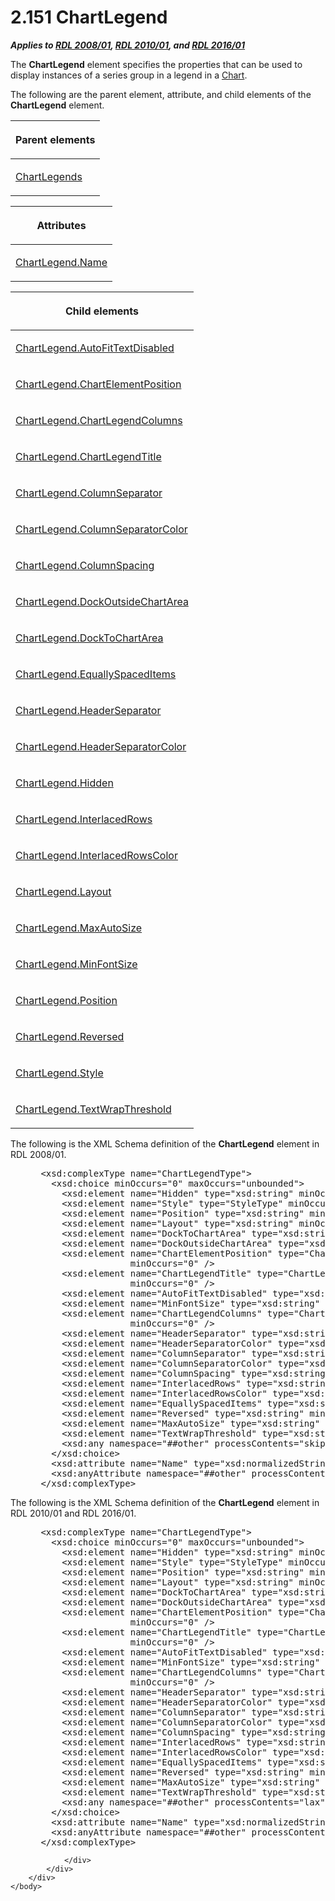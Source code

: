 <html dir="LTR" xmlns:mshelp="http://msdn.microsoft.com/mshelp" xmlns:ddue="http://ddue.schemas.microsoft.com/authoring/2003/5" xmlns:xlink="http://www.w3.org/1999/xlink" xmlns:tool="http://www.microsoft.com/tooltip">
    <head>
        <meta http-equiv="Content-Type" content="text/html; CHARSET=utf-8"></meta>
        <meta name="save" content="history"></meta>
        <title>2.151 ChartLegend</title>
        <xml>
            <mshelp:toctitle title="2.151 ChartLegend"></mshelp:toctitle>
            <mshelp:rltitle title="[MS-RDL]: ChartLegend"></mshelp:rltitle>
            <mshelp:keyword index="A" term="68a0757c-8f1a-42b9-9473-ccedd40029fb"></mshelp:keyword>
            <mshelp:attr name="DCSext.ContentType" value="open specification"></mshelp:attr>
            <mshelp:attr name="AssetID" value="68a0757c-8f1a-42b9-9473-ccedd40029fb"></mshelp:attr>
            <mshelp:attr name="TopicType" value="kbRef"></mshelp:attr>
            <mshelp:attr name="DCSext.Title" value="[MS-RDL]: ChartLegend" />
        </xml>
    </head>
    <body>
        <div id="header">
            <h1 class="heading">2.151 ChartLegend</h1>
        </div>
        <div id="mainSection">
            <div id="mainBody">
                <div id="allHistory" class="saveHistory"></div>
                <div id="sectionSection0" class="section" name="collapseableSection">
                    

<p><b><i>Applies to </i></b><a href="1e855f94-4617-47e4-b89e-0856c6cb420f.htm"><b><i>RDL 2008/01</i></b></a><b><i>,
</i></b><a href="3428e690-a348-4ec7-8a6a-8efb42d2cdee.htm"><b><i>RDL 2010/01</i></b></a><b><i>,
and </i></b><a href="52ce3983-2bfc-4e72-9359-42aaf5fe4509.htm"><b><i>RDL 2016/01</i></b></a></p>

<p>The <b>ChartLegend</b> element specifies the properties that
can be used to display instances of a series group in a legend in a <a href="b0ab5524-7eb2-47a7-a4d3-230f5c8c5526.htm">Chart</a>.</p>

<p>The following are the parent element, attribute, and child
elements of the <b>ChartLegend</b> element.</p>

<table>
 <thead>
  <tr>
   <th>
   <p>Parent elements</p>
   </th>
  </tr>
 </thead>
 <tr>
  <td>
  <p><a href="6b125441-0da9-43f3-9517-9199998c8f43.htm">ChartLegends</a></p>
  </td>
 </tr>
</table>

<p> </p>

<table>
 <thead>
  <tr>
   <th>
   <p>Attributes</p>
   </th>
  </tr>
 </thead>
 <tr>
  <td>
  <p><a href="db065652-7910-4a61-8bcc-c97161e1fe91.htm">ChartLegend.Name</a></p>
  </td>
 </tr>
</table>

<p> </p>

<table>
 <thead>
  <tr>
   <th>
   <p>Child elements</p>
   </th>
  </tr>
 </thead>
 <tr>
  <td>
  <p><a href="ddb7d671-871c-47be-b310-1ed52b557767.htm">ChartLegend.AutoFitTextDisabled</a></p>
  </td>
 </tr>
 <tr>
  <td>
  <p><a href="be5ca042-1ff1-4257-aba1-e374fa03f7c7.htm">ChartLegend.ChartElementPosition</a></p>
  </td>
 </tr>
 <tr>
  <td>
  <p><a href="db91590f-e4db-42ae-b2b9-b873d9825be8.htm">ChartLegend.ChartLegendColumns</a></p>
  </td>
 </tr>
 <tr>
  <td>
  <p><a href="02c75a0b-bec5-4b35-b40d-78fa3493767a.htm">ChartLegend.ChartLegendTitle</a></p>
  </td>
 </tr>
 <tr>
  <td>
  <p><a href="7a79cca3-95a8-429c-8536-800ef55a5fe9.htm">ChartLegend.ColumnSeparator</a></p>
  </td>
 </tr>
 <tr>
  <td>
  <p><a href="5f53f58d-5bb4-40b1-bf26-102929f09f37.htm">ChartLegend.ColumnSeparatorColor</a></p>
  </td>
 </tr>
 <tr>
  <td>
  <p><a href="efa24da3-7283-4c08-bfec-24d1e7817e22.htm">ChartLegend.ColumnSpacing</a></p>
  </td>
 </tr>
 <tr>
  <td>
  <p><a href="926c74db-868b-425e-a417-5a7359693733.htm">ChartLegend.DockOutsideChartArea</a></p>
  </td>
 </tr>
 <tr>
  <td>
  <p><a href="754097ff-327c-4bc7-a280-3cfdfb060729.htm">ChartLegend.DockToChartArea</a></p>
  </td>
 </tr>
 <tr>
  <td>
  <p><a href="f3d43678-f227-4b2e-9a59-822dbc2f9ee6.htm">ChartLegend.EquallySpacedItems</a></p>
  </td>
 </tr>
 <tr>
  <td>
  <p><a href="e7f6deaf-c19b-4072-bce2-861cedeae131.htm">ChartLegend.HeaderSeparator</a></p>
  </td>
 </tr>
 <tr>
  <td>
  <p><a href="e1e6d447-a173-4c80-b55c-9b80f27b47c8.htm">ChartLegend.HeaderSeparatorColor</a></p>
  </td>
 </tr>
 <tr>
  <td>
  <p><a href="ae0a1586-8472-4da8-80d2-47e939969650.htm">ChartLegend.Hidden</a></p>
  </td>
 </tr>
 <tr>
  <td>
  <p><a href="348b0718-ec0c-45a8-8662-bc9bbfddbb0f.htm">ChartLegend.InterlacedRows</a></p>
  </td>
 </tr>
 <tr>
  <td>
  <p><a href="5a071e79-ced3-4c25-a46b-5991669cafcb.htm">ChartLegend.InterlacedRowsColor</a></p>
  </td>
 </tr>
 <tr>
  <td>
  <p><a href="7e8d89ac-50e1-4aaf-b9ec-985f3d03bab9.htm">ChartLegend.Layout</a></p>
  </td>
 </tr>
 <tr>
  <td>
  <p><a href="089ca939-66a8-4732-81d4-c280a9c1abcc.htm">ChartLegend.MaxAutoSize</a></p>
  </td>
 </tr>
 <tr>
  <td>
  <p><a href="5ef50cb2-bfb9-43b4-96ee-7802ae07571c.htm">ChartLegend.MinFontSize</a></p>
  </td>
 </tr>
 <tr>
  <td>
  <p><a href="c06d66d2-8937-40c6-a4b9-5b133b766e4f.htm">ChartLegend.Position</a></p>
  </td>
 </tr>
 <tr>
  <td>
  <p><a href="47fa793a-408b-4ea8-bffe-a307b2996e94.htm">ChartLegend.Reversed</a></p>
  </td>
 </tr>
 <tr>
  <td>
  <p><a href="6ce85727-fe51-4a15-b26c-04cc070fadc0.htm">ChartLegend.Style</a></p>
  </td>
 </tr>
 <tr>
  <td>
  <p><a href="00576f55-ac20-4dcd-be4f-d476d1fd3037.htm">ChartLegend.TextWrapThreshold</a></p>
  </td>
 </tr>
</table>

<p>The following is the XML Schema definition of the <b>ChartLegend</b>
element in RDL 2008/01.</p>

<dl>
<dd>
<div><pre> &lt;xsd:complexType name=&quot;ChartLegendType&quot;&gt;
   &lt;xsd:choice minOccurs=&quot;0&quot; maxOccurs=&quot;unbounded&quot;&gt;
     &lt;xsd:element name=&quot;Hidden&quot; type=&quot;xsd:string&quot; minOccurs=&quot;0&quot; /&gt;
     &lt;xsd:element name=&quot;Style&quot; type=&quot;StyleType&quot; minOccurs=&quot;0&quot; /&gt;
     &lt;xsd:element name=&quot;Position&quot; type=&quot;xsd:string&quot; minOccurs=&quot;0&quot; /&gt;
     &lt;xsd:element name=&quot;Layout&quot; type=&quot;xsd:string&quot; minOccurs=&quot;0&quot; /&gt;
     &lt;xsd:element name=&quot;DockToChartArea&quot; type=&quot;xsd:string&quot; minOccurs=&quot;0&quot; /&gt;
     &lt;xsd:element name=&quot;DockOutsideChartArea&quot; type=&quot;xsd:string&quot; minOccurs=&quot;0&quot; /&gt;
     &lt;xsd:element name=&quot;ChartElementPosition&quot; type=&quot;ChartElementPositionType&quot; 
                  minOccurs=&quot;0&quot; /&gt;
     &lt;xsd:element name=&quot;ChartLegendTitle&quot; type=&quot;ChartLegendTitleType&quot; 
                  minOccurs=&quot;0&quot; /&gt;
     &lt;xsd:element name=&quot;AutoFitTextDisabled&quot; type=&quot;xsd:string&quot; minOccurs=&quot;0&quot; /&gt;
     &lt;xsd:element name=&quot;MinFontSize&quot; type=&quot;xsd:string&quot; minOccurs=&quot;0&quot; /&gt;
     &lt;xsd:element name=&quot;ChartLegendColumns&quot; type=&quot;ChartLegendColumnsType&quot; 
                  minOccurs=&quot;0&quot; /&gt;
     &lt;xsd:element name=&quot;HeaderSeparator&quot; type=&quot;xsd:string&quot; minOccurs=&quot;0&quot; /&gt;
     &lt;xsd:element name=&quot;HeaderSeparatorColor&quot; type=&quot;xsd:string&quot; minOccurs=&quot;0&quot; /&gt;
     &lt;xsd:element name=&quot;ColumnSeparator&quot; type=&quot;xsd:string&quot; minOccurs=&quot;0&quot; /&gt;
     &lt;xsd:element name=&quot;ColumnSeparatorColor&quot; type=&quot;xsd:string&quot; minOccurs=&quot;0&quot; /&gt;
     &lt;xsd:element name=&quot;ColumnSpacing&quot; type=&quot;xsd:string&quot; minOccurs=&quot;0&quot; /&gt;
     &lt;xsd:element name=&quot;InterlacedRows&quot; type=&quot;xsd:string&quot; minOccurs=&quot;0&quot; /&gt;
     &lt;xsd:element name=&quot;InterlacedRowsColor&quot; type=&quot;xsd:string&quot; minOccurs=&quot;0&quot; /&gt;
     &lt;xsd:element name=&quot;EquallySpacedItems&quot; type=&quot;xsd:string&quot; minOccurs=&quot;0&quot; /&gt;
     &lt;xsd:element name=&quot;Reversed&quot; type=&quot;xsd:string&quot; minOccurs=&quot;0&quot; /&gt;
     &lt;xsd:element name=&quot;MaxAutoSize&quot; type=&quot;xsd:string&quot; minOccurs=&quot;0&quot; /&gt;
     &lt;xsd:element name=&quot;TextWrapThreshold&quot; type=&quot;xsd:string&quot; minOccurs=&quot;0&quot; /&gt;
     &lt;xsd:any namespace=&quot;##other&quot; processContents=&quot;skip&quot; /&gt;
   &lt;/xsd:choice&gt;
   &lt;xsd:attribute name=&quot;Name&quot; type=&quot;xsd:normalizedString&quot; use=&quot;required&quot; /&gt;
   &lt;xsd:anyAttribute namespace=&quot;##other&quot; processContents=&quot;skip&quot; /&gt;
 &lt;/xsd:complexType&gt;
</pre></div>
</dd></dl>

<p>The following is the XML Schema definition of the <b>ChartLegend</b>
element in RDL 2010/01 and RDL 2016/01.</p>

<dl>
<dd>
<div><pre> &lt;xsd:complexType name=&quot;ChartLegendType&quot;&gt;
   &lt;xsd:choice minOccurs=&quot;0&quot; maxOccurs=&quot;unbounded&quot;&gt;
     &lt;xsd:element name=&quot;Hidden&quot; type=&quot;xsd:string&quot; minOccurs=&quot;0&quot; /&gt;
     &lt;xsd:element name=&quot;Style&quot; type=&quot;StyleType&quot; minOccurs=&quot;0&quot; /&gt;
     &lt;xsd:element name=&quot;Position&quot; type=&quot;xsd:string&quot; minOccurs=&quot;0&quot; /&gt;
     &lt;xsd:element name=&quot;Layout&quot; type=&quot;xsd:string&quot; minOccurs=&quot;0&quot; /&gt;
     &lt;xsd:element name=&quot;DockToChartArea&quot; type=&quot;xsd:string&quot; minOccurs=&quot;0&quot; /&gt;
     &lt;xsd:element name=&quot;DockOutsideChartArea&quot; type=&quot;xsd:string&quot; minOccurs=&quot;0&quot; /&gt;
     &lt;xsd:element name=&quot;ChartElementPosition&quot; type=&quot;ChartElementPositionType&quot; 
                  minOccurs=&quot;0&quot; /&gt;
     &lt;xsd:element name=&quot;ChartLegendTitle&quot; type=&quot;ChartLegendTitleType&quot; 
                  minOccurs=&quot;0&quot; /&gt;
     &lt;xsd:element name=&quot;AutoFitTextDisabled&quot; type=&quot;xsd:string&quot; minOccurs=&quot;0&quot; /&gt;
     &lt;xsd:element name=&quot;MinFontSize&quot; type=&quot;xsd:string&quot; minOccurs=&quot;0&quot; /&gt;
     &lt;xsd:element name=&quot;ChartLegendColumns&quot; type=&quot;ChartLegendColumnsType&quot; 
                  minOccurs=&quot;0&quot; /&gt;
     &lt;xsd:element name=&quot;HeaderSeparator&quot; type=&quot;xsd:string&quot; minOccurs=&quot;0&quot; /&gt;
     &lt;xsd:element name=&quot;HeaderSeparatorColor&quot; type=&quot;xsd:string&quot; minOccurs=&quot;0&quot; /&gt;
     &lt;xsd:element name=&quot;ColumnSeparator&quot; type=&quot;xsd:string&quot; minOccurs=&quot;0&quot; /&gt;
     &lt;xsd:element name=&quot;ColumnSeparatorColor&quot; type=&quot;xsd:string&quot; minOccurs=&quot;0&quot; /&gt;
     &lt;xsd:element name=&quot;ColumnSpacing&quot; type=&quot;xsd:string&quot; minOccurs=&quot;0&quot; /&gt;
     &lt;xsd:element name=&quot;InterlacedRows&quot; type=&quot;xsd:string&quot; minOccurs=&quot;0&quot; /&gt;
     &lt;xsd:element name=&quot;InterlacedRowsColor&quot; type=&quot;xsd:string&quot; minOccurs=&quot;0&quot; /&gt;
     &lt;xsd:element name=&quot;EquallySpacedItems&quot; type=&quot;xsd:string&quot; minOccurs=&quot;0&quot; /&gt;
     &lt;xsd:element name=&quot;Reversed&quot; type=&quot;xsd:string&quot; minOccurs=&quot;0&quot; /&gt;
     &lt;xsd:element name=&quot;MaxAutoSize&quot; type=&quot;xsd:string&quot; minOccurs=&quot;0&quot; /&gt;
     &lt;xsd:element name=&quot;TextWrapThreshold&quot; type=&quot;xsd:string&quot; minOccurs=&quot;0&quot; /&gt;
     &lt;xsd:any namespace=&quot;##other&quot; processContents=&quot;lax&quot; /&gt;
   &lt;/xsd:choice&gt;
   &lt;xsd:attribute name=&quot;Name&quot; type=&quot;xsd:normalizedString&quot; use=&quot;required&quot; /&gt;
   &lt;xsd:anyAttribute namespace=&quot;##other&quot; processContents=&quot;lax&quot; /&gt;
 &lt;/xsd:complexType&gt;
</pre></div>
</dd></dl>


                </div>
            </div>
        </div>
    </body>
</html>